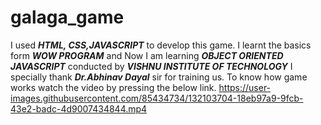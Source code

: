 # galaga_game
I used ***HTML, CSS,JAVASCRIPT*** to develop this game.
I learnt the basics form ***WOW PROGRAM*** and 
Now I am learning ***OBJECT ORIENTED JAVASCRIPT*** conducted by ***VISHNU INSTITUTE OF TECHNOLOGY***
I specially thank ***Dr.Abhinav Dayal*** sir for training us.
To know how game works watch the video by pressing the below link.
https://user-images.githubusercontent.com/85434734/132103704-18eb97a9-9fcb-43e2-badc-4d9007434844.mp4


